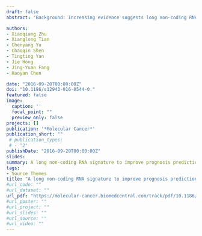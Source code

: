 ```yaml
---
draft: false
abstract: 'Background: Increasing evidence suggests long non-coding RNAs (lncRNAs) are frequently aberrantly expressed in cancers, however, few related lncRNA signatures have been established for prediction of cancer prognosis. We aimed at developing alncRNA signature to improve prognosis prediction of gastric cancer (GC). Methods: Using a lncRNA-mining approach, we performed lncRNA expression profiling in large GC cohorts from Gene Expression Ominus (GEO), including GSE62254 data set (N = 300) and GSE15459 data set (N = 192). We established a set of 24-lncRNAs that were significantly associated with the disease free survival (DFS) in the test series.Results: Based on this 24-lncRNA signature, the test series patients could be classified into high-risk or low-risk subgroup with significantly different DFS (HR = 1.19, 95 % CI = 1.13-1.25, P < 0.0001). The prognostic value of this 24-lncRNA signature was confirmed in the internal validation series and another external validation series, respectively. Further analysis revealed that the prognostic value of this signature was independent of lymph node ratio (LNR) and postoperative chemotherapy. Gene set enrichment analysis (GSEA) indicated that high risk score group was associated with several cancer recurrence and metastasis associated pathways.Conclusions: The identification of the prognostic lncRNAs indicates the potential roles of lncRNAs in GC biogenesis. Our results may provide an efficient classification tool for clinical prognosis evaluation of GC.'

authors:
- Xiaoqiang Zhu
- Xianglong Tian
- Chenyang Yu
- Chaoqin Shen
- Tingting Yan
- Jie Hong
- Jing-Yuan Fang
- Haoyan Chen

date: "2016-09-20T00:00:00Z"
doi: "10.1186/s12943-016-0544-0."
featured: false
image:
  caption: ''
  focal_point: ""
  preview_only: false
projects: []
publication: '*Molecular Cancer*'
publication_short: ""
 # publication_types:
 # - "2"
publishDate: "2016-09-20T00:00:00Z"
slides: 
summary: A long non-coding RNA signature to improve prognosis prediction of gastric cancer
tags:
- Source Themes
title: "A long non-coding RNA signature to improve prognosis prediction of gastric cancer (2016-09)"
#url_code: ""
#url_dataset: ""
url_pdf: "https://molecular-cancer.biomedcentral.com/track/pdf/10.1186/s12943-016-0544-0.pdf"
#url_poster: ""
#url_project: ""
#url_slides: ""
#url_source: ""
#url_video: ""
---
```


